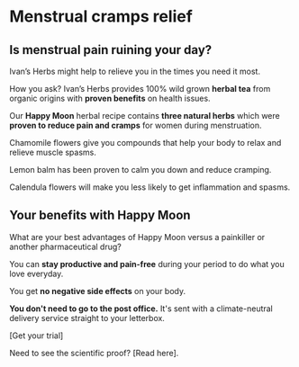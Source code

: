 # Menstrual cramps relief

## Is menstrual pain ruining your day?

Ivan’s Herbs might help to relieve you in the times you need it most.

How you ask? Ivan’s Herbs provides 100% wild grown **herbal tea** from organic origins with **proven benefits** on health issues. 

Our **Happy Moon** herbal recipe contains **three natural herbs** which were **proven to reduce pain and cramps** for women during menstruation. 


Chamomile flowers give you compounds that help your body to relax and relieve muscle spasms.

Lemon balm has been proven to calm you down and reduce cramping.

Calendula flowers will make you less likely to get inflammation and spasms.


## Your benefits with Happy Moon
What are your best advantages of Happy Moon versus a painkiller or another pharmaceutical drug? 

You can **stay productive and pain-free** during your period to do what you love everyday.

You get **no negative side effects** on your body. 

**You don't need to go to the post office.** It's sent with a climate-neutral delivery service straight to your letterbox. 

[Get your trial]  

Need to see the scientific proof? [Read here].
